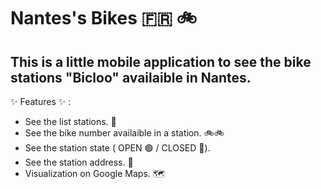 # Nantes's Bikes 🇫🇷 🚲

## This is a little mobile application to see the bike stations "Bicloo" availaible in Nantes.


✨ Features ✨ : 

- See the list stations. 📄
- See the bike number availaible in a station. 🚲🚲
- See the station state ( OPEN 🟢 / CLOSED 🔴).
- See the station address. 📍
- Visualization on Google Maps. 🗺️ 